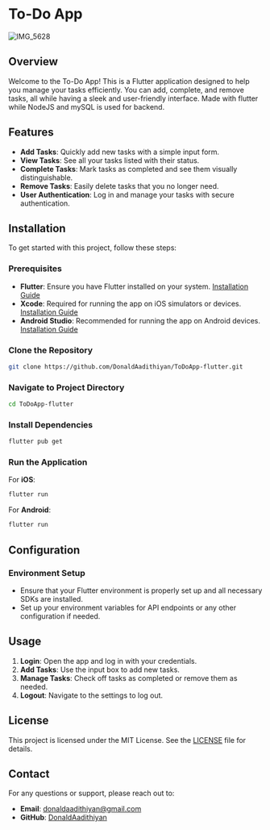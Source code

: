 # To-Do App

![IMG_5628](https://github.com/user-attachments/assets/d23928d3-2282-4230-8f6a-dd898107226c)

## Overview

Welcome to the To-Do App! This is a Flutter application designed to help you manage your tasks efficiently. You can add, complete, and remove tasks, all while having a sleek and user-friendly interface.
Made with flutter while NodeJS and mySQL is used for backend.

## Features

- **Add Tasks**: Quickly add new tasks with a simple input form.
- **View Tasks**: See all your tasks listed with their status.
- **Complete Tasks**: Mark tasks as completed and see them visually distinguishable.
- **Remove Tasks**: Easily delete tasks that you no longer need.
- **User Authentication**: Log in and manage your tasks with secure authentication.

## Installation

To get started with this project, follow these steps:

### Prerequisites

- **Flutter**: Ensure you have Flutter installed on your system. [Installation Guide](https://flutter.dev/docs/get-started/install)
- **Xcode**: Required for running the app on iOS simulators or devices. [Installation Guide](https://developer.apple.com/xcode/)
- **Android Studio**: Recommended for running the app on Android devices. [Installation Guide](https://developer.android.com/studio)

### Clone the Repository

```bash
git clone https://github.com/DonaldAadithiyan/ToDoApp-flutter.git
```

### Navigate to Project Directory

```bash
cd ToDoApp-flutter
```

### Install Dependencies

```bash
flutter pub get
```

### Run the Application

For **iOS**:

```bash
flutter run
```

For **Android**:

```bash
flutter run
```

## Configuration

### Environment Setup

- Ensure that your Flutter environment is properly set up and all necessary SDKs are installed.
- Set up your environment variables for API endpoints or any other configuration if needed.

## Usage

1. **Login**: Open the app and log in with your credentials.
2. **Add Tasks**: Use the input box to add new tasks.
3. **Manage Tasks**: Check off tasks as completed or remove them as needed.
4. **Logout**: Navigate to the settings to log out.

## License

This project is licensed under the MIT License. See the [LICENSE](LICENSE) file for details.

## Contact

For any questions or support, please reach out to:

- **Email**: donaldaadithiyan@gmail.com
- **GitHub**: [DonaldAadithiyan](https://github.com/DonaldAadithiyan)

